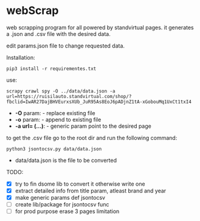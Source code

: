 # webScrap

web scrapping program for all powered by standvirtual pages.
it generates a .json and .csv file with the desired data.

edit params.json file to change requested data.

Installation:

```
pip3 install -r requirementes.txt
```

use:
```
scrapy crawl spy -O ../data/data.json -a url=https://ruisilauto.standvirtual.com/shop/?fbclid=IwAR27DajBHVEurxsXUb_JuR95As8EoJ6pADjnZ1tA-xGobouMq1UxCt1txI4
```

- **-O** param:
        - replace existing file 
- **-o** param:
        - append to existing file
- **-a url= (...)**:
        - generic param point to the desired page


to get the .csv file go to the root dir and run the following command:
```
python3 jsontocsv.py data/data.json
```

- data/data.json is the file to be converted 

TODO:
- [x] try to fin dsome lib to convert it otherwise write one 
- [x] extract detailed info from title param, atleast brand and year
- [x] make generic params def jsontocsv 
- [ ] create lib/package for jsontocsv func 
- [ ] for prod purpose erase 3 pages limitation  
